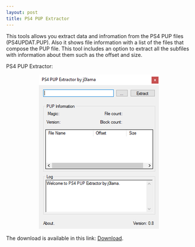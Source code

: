 ```yaml
---
layout: post
title: PS4 PUP Extractor
---
```


This tools allows you extract data and infromation from the PS4 PUP files (PS4UPDAT.PUP).
Also it shows file information with a list of the files that compose the PUP file. This tool includes an option to extract all the subfiles with information about them such as the offset and size.

PS4 PUP Extractor:
<p align="center">
      <img src="/images/ps4-pup-extractor/image.png">
</p>

The download is available in this link: [Download](http://www.mediafire.com/file/daw1d5iaap03yhe/PS4+PUP+Extractor.exe).